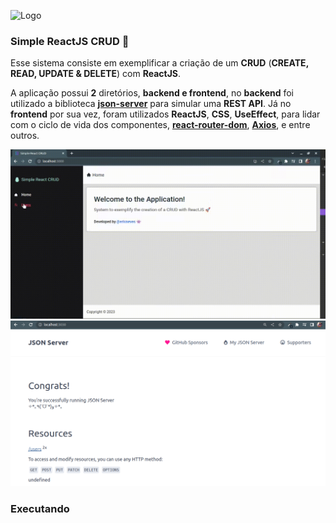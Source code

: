 ![Logo](.github/favicon.ico)

### Simple ReactJS CRUD 🦉

Esse sistema consiste em exemplificar a criação de um <b>CRUD</b> (<b>CREATE, READ, UPDATE & DELETE</b>) com <b>ReactJS</b>.

A aplicação possui <b>2</b> diretórios, <b>backend e frontend</b>, no <b>backend</b> foi utilizado a biblioteca <a href="https://www.npmjs.com/package/json-server"><b>json-server</b></a> para simular uma <b>REST API</b>. Já no <b>frontend</b> por sua vez, foram utilizados <b>ReactJS</b>, <b>CSS</b>, <b>UseEffect</b>, para lidar com o ciclo de vida dos componentes, <a href="https://www.npmjs.com/package/react-router-dom"><b>react-router-dom</b></a>, <a href="https://axios-http.com/ptbr/docs/intro"><b>Axios</b></a>, e entre outros.


![Recorder](.github/recorder.gif)
![Screenshot](.github/screenshotA.png)

### Executando


